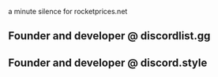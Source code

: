 a minute silence for rocketprices.net

## Founder and developer @ discordlist.gg
## Founder and developer @ discord.style
